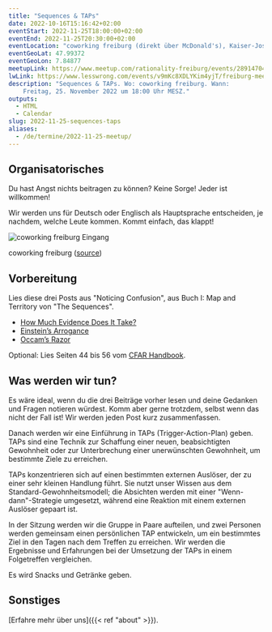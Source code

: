 ```yaml
---
title: "Sequences & TAPs"
date: 2022-10-16T15:16:42+02:00
eventStart: 2022-11-25T18:00:00+02:00
eventEnd: 2022-11-25T20:30:00+02:00
eventLocation: "coworking freiburg (direkt über McDonald's), Kaiser-Joseph-Str. 254, 79098 Freiburg"
eventGeoLat: 47.99372
eventGeoLon: 7.84877
meetupLink: https://www.meetup.com/rationality-freiburg/events/289147046/
lwLink: https://www.lesswrong.com/events/v9mKc8XDLYKim4yjT/freiburg-meetup-1
description: "Sequences & TAPs. Wo: coworking freiburg. Wann:
    Freitag, 25. November 2022 um 18:00 Uhr MESZ."
outputs:
  - HTML
  - Calendar
slug: 2022-11-25-sequences-taps
aliases:
  - /de/termine/2022-11-25-meetup/
---
```


## Organisatorisches

Du hast Angst nichts beitragen zu können? Keine Sorge! Jeder ist willkommen!

Wir werden uns für Deutsch oder Englisch als Hauptsprache entscheiden, je
nachdem, welche Leute kommen. Kommt einfach, das klappt!

![coworking freiburg Eingang](/images/coworking-freiburg.jpg 'coworking freiburg Eingang')

coworking freiburg ([source](https://coworking-freiburg.de/en/contact/))


## Vorbereitung

Lies diese drei Posts aus "Noticing Confusion", aus Buch I: Map and Territory
von "The Sequences".

* [How Much Evidence Does It Take?](https://www.readthesequences.com/How-Much-Evidence-Does-It-Take)
* [Einstein’s Arrogance](https://www.readthesequences.com/Einsteins-Arrogance)
* [Occam’s Razor](https://www.readthesequences.com/Occams-Razor)

Optional: Lies Seiten 44 bis 56 vom [CFAR
Handbook](https://www.rationality.org/files/CFAR_Handbook_2021-01.pdf).


## Was werden wir tun?

Es wäre ideal, wenn du die drei Beiträge vorher lesen und deine Gedanken und
Fragen notieren würdest. Komm aber gerne trotzdem, selbst wenn das nicht der
Fall ist! Wir werden jeden Post kurz zusammenfassen.

Danach werden wir eine Einführung in TAPs (Trigger-Action-Plan) geben. TAPs
sind eine Technik zur Schaffung einer neuen, beabsichtigten Gewohnheit oder zur
Unterbrechung einer unerwünschten Gewohnheit, um bestimmte Ziele zu erreichen.

TAPs konzentrieren sich auf einen bestimmten externen Auslöser, der zu einer
sehr kleinen Handlung führt. Sie nutzt unser Wissen aus dem
Standard-Gewohnheitsmodell; die Absichten werden mit einer
"Wenn-dann"-Strategie umgesetzt, während eine Reaktion mit einem externen
Auslöser gepaart ist.

In der Sitzung werden wir die Gruppe in Paare aufteilen, und zwei Personen
werden gemeinsam einen persönlichen TAP entwickeln, um ein bestimmtes Ziel in
den Tagen nach dem Treffen zu erreichen. Wir werden die Ergebnisse und
Erfahrungen bei der Umsetzung der TAPs in einem Folgetreffen vergleichen.

Es wird Snacks und Getränke geben.


## Sonstiges

[Erfahre mehr über uns]({{< ref "about" >}}).
